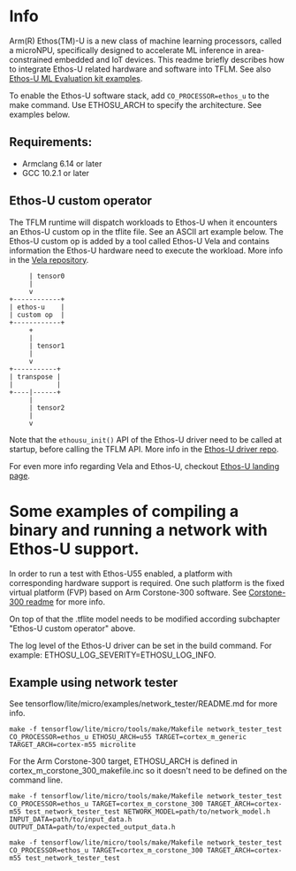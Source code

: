 <!-- mdformat off(b/169948621#comment2) -->

# Info
Arm(R) Ethos(TM)-U is a new class of machine learning processors, called a
microNPU, specifically designed to accelerate ML inference in area-constrained
embedded and IoT devices. This readme briefly describes how to integrate Ethos-U
related hardware and software into TFLM. See also [Ethos-U ML Evaluation kit examples](https://gitlab.arm.com/artificial-intelligence/ethos-u/ml-embedded-evaluation-kit).

To enable the Ethos-U software stack, add `CO_PROCESSOR=ethos_u` to the make
command. Use ETHOSU_ARCH to specify the architecture. See examples below.

## Requirements:
- Armclang 6.14 or later
- GCC 10.2.1 or later

## Ethos-U custom operator
The TFLM runtime will dispatch workloads to Ethos-U when it encounters an
Ethos-U custom op in the tflite file. See an ASCII art example below.
The Ethos-U custom op is added by a tool called Ethos-U Vela and contains
information the Ethos-U hardware need to execute the workload. More info in the
[Vela repository](https://gitlab.arm.com/artificial-intelligence/ethos-u/ethos-u-vela).

```
     | tensor0
     |
     v
+------------+
| ethos-u    |
| custom op  |
+------------+
     +
     |
     | tensor1
     |
     v
+-----------+
| transpose |
|           |
+----|------+
     |
     | tensor2
     |
     v
```

Note that the `ethousu_init()` API of the Ethos-U driver need to be called at
startup, before calling the TFLM API. More info in the [Ethos-U driver repo](https://gitlab.arm.com/artificial-intelligence/ethos-u/ethos-u-core-driver).

For even more info regarding Vela and Ethos-U, checkout [Ethos-U landing page](https://gitlab.arm.com/artificial-intelligence/ethos-u/ethos-u/-/tree/main).

# Some examples of compiling a binary and running a network with Ethos-U support.
In order to run a test with Ethos-U55 enabled, a platform with corresponding
hardware support is required. One such platform is the fixed virtual platform
(FVP) based on Arm Corstone-300 software. See [Corstone-300 readme](https://github.com/tensorflow/tflite-micro/tree/main/tensorflow/lite/micro/cortex_m_corstone_300/README.md)
for more info.

On top of that the .tflite model needs to be modified according subchapter
"Ethos-U custom operator" above.

The log level of the Ethos-U driver can be set in the build command. For
example: ETHOSU_LOG_SEVERITY=ETHOSU_LOG_INFO.

## Example using network tester
See tensorflow/lite/micro/examples/network_tester/README.md for more info.

```
make -f tensorflow/lite/micro/tools/make/Makefile network_tester_test CO_PROCESSOR=ethos_u ETHOSU_ARCH=u55 TARGET=cortex_m_generic TARGET_ARCH=cortex-m55 microlite
```

For the Arm Corstone-300 target, ETHOSU_ARCH is defined in
cortex_m_corstone_300_makefile.inc so it doesn't need to be defined on the
command line.

```
make -f tensorflow/lite/micro/tools/make/Makefile network_tester_test CO_PROCESSOR=ethos_u TARGET=cortex_m_corstone_300 TARGET_ARCH=cortex-m55 test_network_tester_test NETWORK_MODEL=path/to/network_model.h INPUT_DATA=path/to/input_data.h OUTPUT_DATA=path/to/expected_output_data.h

make -f tensorflow/lite/micro/tools/make/Makefile network_tester_test CO_PROCESSOR=ethos_u TARGET=cortex_m_corstone_300 TARGET_ARCH=cortex-m55 test_network_tester_test
```
